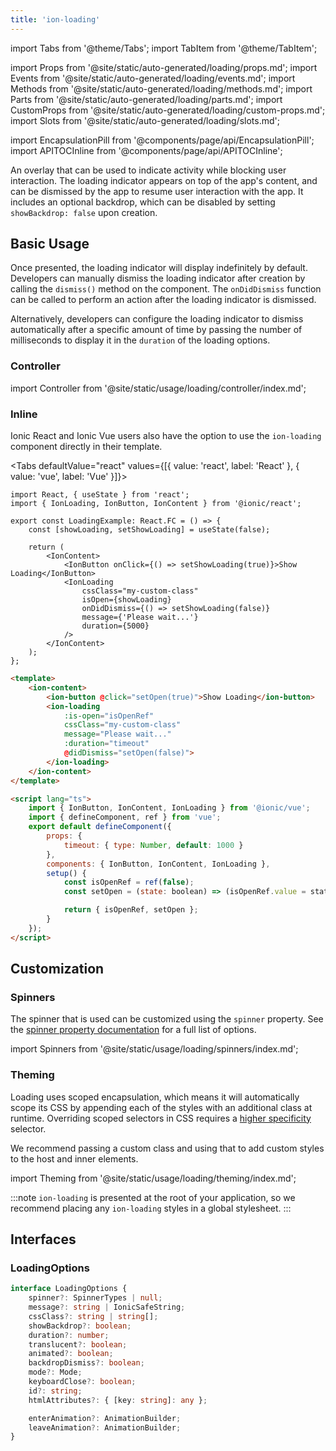 ```yaml
---
title: 'ion-loading'
---
```


import Tabs from '@theme/Tabs';
import TabItem from '@theme/TabItem';

import Props from '@site/static/auto-generated/loading/props.md';
import Events from '@site/static/auto-generated/loading/events.md';
import Methods from '@site/static/auto-generated/loading/methods.md';
import Parts from '@site/static/auto-generated/loading/parts.md';
import CustomProps from '@site/static/auto-generated/loading/custom-props.md';
import Slots from '@site/static/auto-generated/loading/slots.md';

<head>
  <title>Loading | Application Loading Indicator Overlay | ion-loading</title>
  <meta name="description" content="The ion-loading overlay indicates activity while blocking user interaction. The loading indicator appears on top of the app's content, and can be dismissed." />
</head>

import EncapsulationPill from '@components/page/api/EncapsulationPill';
import APITOCInline from '@components/page/api/APITOCInline';

<EncapsulationPill type="scoped" />

An overlay that can be used to indicate activity while blocking user interaction. The loading indicator appears on top of the app's content, and can be dismissed by the app to resume user interaction with the app. It includes an optional backdrop, which can be disabled by setting `showBackdrop: false` upon creation.

## Basic Usage

Once presented, the loading indicator will display indefinitely by default. Developers can manually dismiss the loading indicator after creation by calling the `dismiss()` method on the component. The `onDidDismiss` function can be called to perform an action after the loading indicator is dismissed.

Alternatively, developers can configure the loading indicator to dismiss automatically after a specific amount of time by passing the number of milliseconds to display it in the `duration` of the loading options.

### Controller

import Controller from '@site/static/usage/loading/controller/index.md';

<Controller />

### Inline

Ionic React and Ionic Vue users also have the option to use the `ion-loading` component directly in their template.

<Tabs defaultValue="react" values={[{ value: 'react', label: 'React' }, { value: 'vue', label: 'Vue' }]}>
<TabItem value="react">

```tsx
import React, { useState } from 'react';
import { IonLoading, IonButton, IonContent } from '@ionic/react';

export const LoadingExample: React.FC = () => {
	const [showLoading, setShowLoading] = useState(false);

	return (
		<IonContent>
			<IonButton onClick={() => setShowLoading(true)}>Show Loading</IonButton>
			<IonLoading
				cssClass="my-custom-class"
				isOpen={showLoading}
				onDidDismiss={() => setShowLoading(false)}
				message={'Please wait...'}
				duration={5000}
			/>
		</IonContent>
	);
};
```

</TabItem>
<TabItem value="vue">

```html
<template>
	<ion-content>
		<ion-button @click="setOpen(true)">Show Loading</ion-button>
		<ion-loading
			:is-open="isOpenRef"
			cssClass="my-custom-class"
			message="Please wait..."
			:duration="timeout"
			@didDismiss="setOpen(false)">
		</ion-loading>
	</ion-content>
</template>

<script lang="ts">
	import { IonButton, IonContent, IonLoading } from '@ionic/vue';
	import { defineComponent, ref } from 'vue';
	export default defineComponent({
		props: {
			timeout: { type: Number, default: 1000 }
		},
		components: { IonButton, IonContent, IonLoading },
		setup() {
			const isOpenRef = ref(false);
			const setOpen = (state: boolean) => (isOpenRef.value = state);

			return { isOpenRef, setOpen };
		}
	});
</script>
```

</TabItem>
</Tabs>

## Customization

### Spinners

The spinner that is used can be customized using the `spinner` property. See the [spinner property documentation](#spinner) for a full list of options.

import Spinners from '@site/static/usage/loading/spinners/index.md';

<Spinners />

### Theming

Loading uses scoped encapsulation, which means it will automatically scope its CSS by appending each of the styles with an additional class at runtime. Overriding scoped selectors in CSS requires a [higher specificity](https://developer.mozilla.org/en-US/docs/Web/CSS/Specificity) selector.

We recommend passing a custom class and using that to add custom styles to the host and inner elements.

import Theming from '@site/static/usage/loading/theming/index.md';

<Theming />

:::note
`ion-loading` is presented at the root of your application, so we recommend placing any `ion-loading` styles in a global stylesheet.
:::

## Interfaces

### LoadingOptions

```typescript
interface LoadingOptions {
	spinner?: SpinnerTypes | null;
	message?: string | IonicSafeString;
	cssClass?: string | string[];
	showBackdrop?: boolean;
	duration?: number;
	translucent?: boolean;
	animated?: boolean;
	backdropDismiss?: boolean;
	mode?: Mode;
	keyboardClose?: boolean;
	id?: string;
	htmlAttributes?: { [key: string]: any };

	enterAnimation?: AnimationBuilder;
	leaveAnimation?: AnimationBuilder;
}
```

<Props />
<Events />
<Methods />
<Parts />
<CustomProps />
<Slots />
